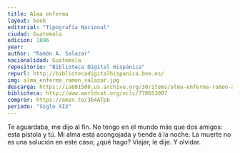 ```yaml
---
title: Alma enferma 
layout: book
editorial: "Tipografía Nacional"
ciudad: Guatemala
edicion: 1896
year: 
author: "Ramón A. Salazar"
nacionalidad: Guatemala
repositorio: "Biblioteca Digital Hispánica"
repurl: http://bibliotecadigitalhispanica.bne.es/
img: alma_enferma_ramon_salazar.jpg
descarga: https://ia601500.us.archive.org/30/items/alma-enferma-ramon-a.-salazar_202011/Alma%20enferma%20-%20Ram%C3%B3n%20A.%20Salazar.pdf
biblioteca: http://www.worldcat.org/oclc/778653007
comprar: https://amzn.to/364ATpb
periodo: "Siglo XIX"
---
```

 

Te aguardaba, me dijo al fin. No tengo en el mundo más que dos amigos: esta pistola y tú. Mi alma está acongojada y tiende á la noche.
La muerte no es una solución en este caso; ¿qué hago?
Viajar, le dije. Y olvidar.
